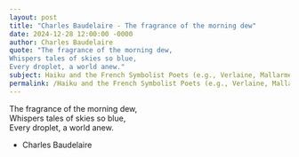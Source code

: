 ```yaml
---
layout: post
title: "Charles Baudelaire - The fragrance of the morning dew"
date: 2024-12-28 12:00:00 -0000
author: Charles Baudelaire
quote: "The fragrance of the morning dew,  
Whispers tales of skies so blue,  
Every droplet, a world anew."
subject: Haiku and the French Symbolist Poets (e.g., Verlaine, Mallarmé)
permalink: /Haiku and the French Symbolist Poets (e.g., Verlaine, Mallarmé)/Charles Baudelaire/Charles Baudelaire - The fragrance of the morning dew
---
```


The fragrance of the morning dew,  
Whispers tales of skies so blue,  
Every droplet, a world anew.

- Charles Baudelaire
